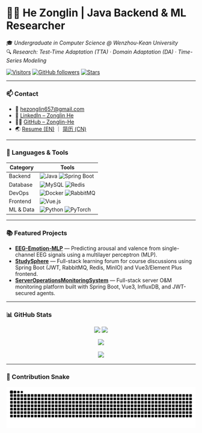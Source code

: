 # 🧑‍💻 He Zonglin | Java Backend & ML Researcher
🎓 *Undergraduate in Computer Science @ Wenzhou-Kean University*  
🔍 *Research: Test-Time Adaptation (TTA) · Domain Adaptation (DA) · Time-Series Modeling*

[![Visitors](https://visitor-badge.laobi.icu/badge?page_id=Zonglin-He.Zonglin-He)](https://github.com/Zonglin-He)
[![GitHub followers](https://img.shields.io/github/followers/Zonglin-He?label=Follow&style=social)](https://github.com/Zonglin-He)
[![Stars](https://img.shields.io/github/stars/Zonglin-He?style=social)](https://github.com/Zonglin-He?tab=repositories)

---

### 📫 Contact
- 📧 [hezonglin657@gmail.com](mailto:hezonglin657@gmail.com)
- 💼 [LinkedIn – Zonglin He](https://www.linkedin.com/in/zonglinhe)
- 🧑‍💻 [GitHub – Zonglin-He](https://github.com/Zonglin-He)
- 🌏 [Resume (EN)](https://github.com/Zonglin-He/Zonglin-He/blob/main/Resume_Java_EN.pdf) ｜ [简历 (CN)](https://github.com/Zonglin-He/Zonglin-He/blob/main/简历_Java_CN.pdf)

---

### 🧰 Languages & Tools

| Category | Tools |
|-----------|-------|
| Backend | ![Java](https://img.shields.io/badge/Java-%23ED8B00.svg?logo=openjdk&logoColor=white) ![Spring Boot](https://img.shields.io/badge/Spring_Boot-6DB33F?logo=springboot&logoColor=white) |
| Database | ![MySQL](https://img.shields.io/badge/MySQL-005C84?logo=mysql&logoColor=white) ![Redis](https://img.shields.io/badge/Redis-DC382D?logo=redis&logoColor=white) |
| DevOps | ![Docker](https://img.shields.io/badge/Docker-2496ED?logo=docker&logoColor=white) ![RabbitMQ](https://img.shields.io/badge/RabbitMQ-FF6600?logo=rabbitmq&logoColor=white) |
| Frontend | ![Vue.js](https://img.shields.io/badge/Vue.js-35495E?logo=vue.js&logoColor=4FC08D) |
| ML & Data | ![Python](https://img.shields.io/badge/Python-3776AB?logo=python&logoColor=white) ![PyTorch](https://img.shields.io/badge/PyTorch-EE4C2C?logo=pytorch&logoColor=white) |

---

### 📚 Featured Projects
- **[EEG-Emotion-MLP](https://github.com/Zonglin-He/EEG-Emotion-MLP)** — Predicting arousal and valence from single-channel EEG signals using a multilayer perceptron (MLP).  
- **[StudySphere](https://github.com/Zonglin-He/StudySphere)** — Full-stack learning forum for course discussions using Spring Boot (JWT, RabbitMQ, Redis, MinIO) and Vue3/Element Plus frontend.  
- **[ServerOperationsMonitoringSystem](https://github.com/Zonglin-He/ServerOperationsMonitoringSystem)** — Full-stack server O&M monitoring platform built with Spring Boot, Vue3, InfluxDB, and JWT-secured agents.

---

### 📊 GitHub Stats
<p align="center">
  <img src="https://github-readme-stats.vercel.app/api?username=Zonglin-He&show_icons=true&theme=tokyonight&hide_border=true" height="150"/>
  <img src="https://github-readme-stats.vercel.app/api/top-langs/?username=Zonglin-He&layout=compact&theme=tokyonight&hide_border=true" height="150"/>
</p>

<p align="center">
  <img src="https://github-readme-streak-stats.herokuapp.com/?user=Zonglin-He&theme=tokyonight&hide_border=true" height="150"/>
</p>

<p align="center">
  <img src="https://github-profile-trophy.vercel.app/?username=Zonglin-He&theme=tokyonight&margin-w=15&no-frame=true" />
</p>

---

### 🐍 Contribution Snake
![snake gif](https://github.com/Zonglin-He/Zonglin-He/blob/output/github-contribution-grid-snake.svg)
